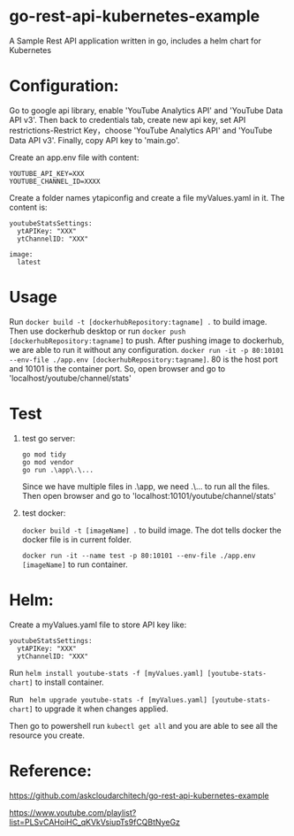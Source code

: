 # go-rest-api-kubernetes-example
A Sample Rest API application written in go, includes a helm chart for Kubernetes

# Configuration:


Go to google api library, enable 'YouTube Analytics API' and 'YouTube Data API v3'. Then back to credentials tab, create new api key, set API restrictions-Restrict Key，choose 'YouTube Analytics API' and 'YouTube Data API v3'. Finally, copy API key to 'main.go'.

Create an app.env file with content:
```
YOUTUBE_API_KEY=XXX
YOUTUBE_CHANNEL_ID=XXXX
```

Create a folder names ytapiconfig and create a file myValues.yaml in it. The content is:
```
youtubeStatsSettings:
  ytAPIKey: "XXX"
  ytChannelID: "XXX"

image:
  latest
```

# Usage

   Run `docker build -t [dockerhubRepository:tagname] .` to build image. Then use dockerhub desktop or run `docker push [dockerhubRepository:tagname]` to push.
   After pushing image to dockerhub, we are able to run it without any configuration.
   `docker run -it -p 80:10101 --env-file ./app.env [dockerhubRepository:tagname]`. 80 is the host port and 10101 is the container port. So, open browser and go to 'localhost/youtube/channel/stats'

# Test
1. test go server:
    ```
    go mod tidy
    go mod vendor
    go run .\app\.\...
    ```
    Since we have multiple files in .\app\, we need .\\... to run all the files. Then open browser and go to 'localhost:10101/youtube/channel/stats'

2. test docker:
   
    `docker build -t [imageName] .` to build image. The dot tells docker the docker file is in current folder.

    `docker run -it --name test -p 80:10101 --env-file ./app.env [imageName]` to run container.
    

# Helm:
Create a myValues.yaml file to store API key like:
```
youtubeStatsSettings:
  ytAPIKey: "XXX"
  ytChannelID: "XXX"
```
 Run `helm install youtube-stats -f [myValues.yaml] [youtube-stats-chart]` to install container.

 Run ` helm upgrade youtube-stats -f [myValues.yaml] [youtube-stats-chart]` to upgrade it when changes applied.

 Then go to powershell run `kubectl get all` and you are able to see all the resource you create.

# Reference:
https://github.com/askcloudarchitech/go-rest-api-kubernetes-example

https://www.youtube.com/playlist?list=PLSvCAHoiHC_qKVkVsiupTs9fCQBtNyeGz
